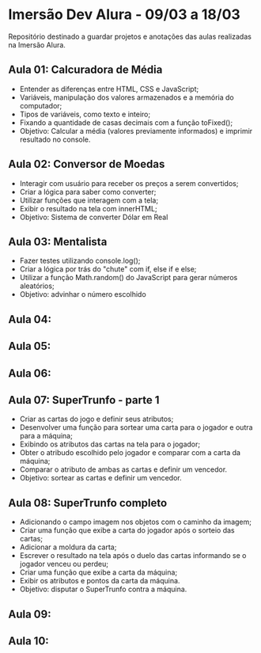 # Imersão Dev Alura - 09/03 a 18/03

Repositório destinado a guardar projetos e anotações das aulas realizadas na Imersão Alura.

## Aula 01: Calcuradora de Média
- Entender as diferenças entre HTML, CSS e JavaScript;
- Variáveis, manipulação dos valores armazenados e a memória do computador;
- Tipos de variáveis, como texto e inteiro;
- Fixando a quantidade de casas decimais com a função toFixed();
- Objetivo: Calcular a média (valores previamente informados) e imprimir resultado no console.

## Aula 02: Conversor de Moedas
- Interagir com usuário para receber os preços a serem convertidos;
- Criar a lógica para saber como converter;
- Utilizar funções que interagem com a tela;
- Exibir o resultado na tela com innerHTML;
- Objetivo: Sistema de converter Dólar em Real

## Aula 03: Mentalista
- Fazer testes utilizando console.log();
- Criar a lógica por trás do "chute" com if, else if e else;
- Utilizar a função Math.random() do JavaScript para gerar números aleatórios;
- Objetivo: advinhar o número escolhido

## Aula 04:

## Aula 05:

## Aula 06:

## Aula 07: SuperTrunfo - parte 1
- Criar as cartas do jogo e definir seus atributos;
- Desenvolver uma função para sortear uma carta para o jogador e outra para a máquina;
- Exibindo os atributos das cartas na tela para o jogador;
- Obter o atribudo escolhido pelo jogador e comparar com a carta da máquina;
- Comparar o atributo de ambas as cartas e definir um vencedor.
- Objetivo: sortear as cartas e definir um vencedor.

## Aula 08: SuperTrunfo completo
- Adicionando o campo imagem nos objetos com o caminho da imagem;
- Criar uma função que exibe a carta do jogador após o sorteio das cartas;
- Adicionar a moldura da carta;
- Escrever o resultado na tela após o duelo das cartas informando se o jogador venceu ou perdeu;
- Criar uma função que exibe a carta da máquina;
- Exibir os atributos e pontos da carta da máquina.
- Objetivo: disputar o SuperTrunfo contra a máquina.

## Aula 09:

## Aula 10:
